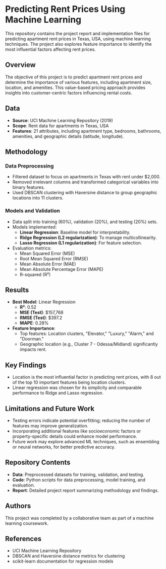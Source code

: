 # Predicting Rent Prices Using Machine Learning

This repository contains the project report and implementation files for predicting apartment rent prices in Texas, USA, using machine learning techniques. The project also explores feature importance to identify the most influential factors affecting rent prices.

## Overview

The objective of this project is to predict apartment rent prices and determine the importance of various features, including apartment size, location, and amenities. This value-based pricing approach provides insights into customer-centric factors influencing rental costs.

## Data

- **Source**: UCI Machine Learning Repository (2019)
- **Scope**: Rent data for apartments in Texas, USA
- **Features**: 21 attributes, including apartment type, bedrooms, bathrooms, amenities, and geographic details (latitude, longitude).

## Methodology

### Data Preprocessing
- Filtered dataset to focus on apartments in Texas with rent under $2,000.
- Removed irrelevant columns and transformed categorical variables into binary features.
- Used DBSCAN clustering with Haversine distance to group geographic locations into 11 clusters.

### Models and Validation
- Data split into training (60%), validation (20%), and testing (20%) sets.
- Models implemented:
  - **Linear Regression**: Baseline model for interpretability.
  - **Ridge Regression (L2 regularization)**: To manage multicollinearity.
  - **Lasso Regression (L1 regularization)**: For feature selection.
- Evaluation metrics:
  - Mean Squared Error (MSE)
  - Root Mean Squared Error (RMSE)
  - Mean Absolute Error (MAE)
  - Mean Absolute Percentage Error (MAPE)
  - R-squared (R²)

## Results

- **Best Model**: Linear Regression
  - **R²**: 0.52
  - **MSE (Test)**: $157,768
  - **RMSE (Test)**: $397.2
  - **MAPE**: 0.28%
- **Feature Importance**:
  - Top features: Location clusters, "Elevator," "Luxury," "Alarm," and "Doorman."
  - Geographic location (e.g., Cluster 7 - Odessa/Midland) significantly impacts rent.

## Key Findings

- Location is the most influential factor in predicting rent prices, with 8 out of the top 10 important features being location clusters.
- Linear regression was chosen for its simplicity and comparable performance to Ridge and Lasso regression.

## Limitations and Future Work

- Testing errors indicate potential overfitting; reducing the number of features may improve generalization.
- Incorporating additional features like socioeconomic factors or property-specific details could enhance model performance.
- Future work may explore advanced ML techniques, such as ensembling or neural networks, for better predictive accuracy.

## Repository Contents

- **Data**: Preprocessed datasets for training, validation, and testing.
- **Code**: Python scripts for data preprocessing, model training, and evaluation.
- **Report**: Detailed project report summarizing methodology and findings.

## Authors
This project was completed by a collaborative team as part of a machine learning coursework.

## References
- UCI Machine Learning Repository
- DBSCAN and Haversine distance metrics for clustering
- scikit-learn documentation for regression models
